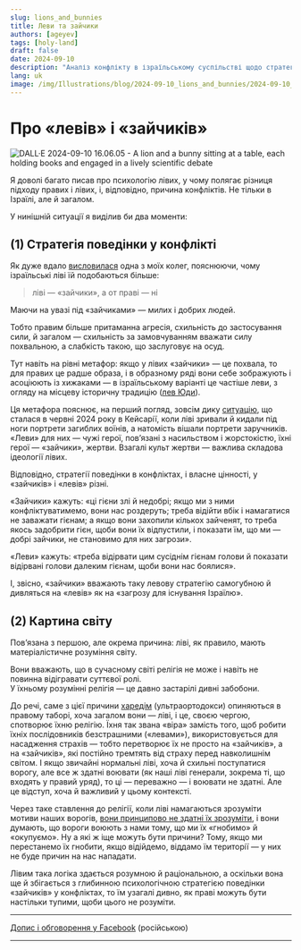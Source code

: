 ```yaml
---
slug: lions_and_bunnies
title: Леви та зайчики
authors: [ageyev]
tags: [holy-land]
draft: false
date: 2024-09-10
description: "Аналіз конфлікту в ізраїльському суспільстві щодо стратегії в війні з ворогами"
lang: uk
image: /img/Illustrations/blog/2024-09-10_lions_and_bunnies/2024-09-10_a_lion_and_a_bunny_sitting_at_a_table.jpg
---
```


# Про «левів» і «зайчиків»

![DALL·E 2024-09-10 16.06.05 - A lion and a bunny sitting at a table, each holding books and engaged in a lively scientific debate](/img/Illustrations/blog/2024-09-10_lions_and_bunnies/2024-09-10_a_lion_and_a_bunny_sitting_at_a_table.jpg)

Я доволі багато писав про психологію лівих, у чому полягає різниця підходу правих і лівих, і, відповідно, причина конфліктів. Не тільки в Ізраїлі, але й загалом.

У нинішній ситуації я виділив би два моменти:
<!-- truncate --> 

## (1) Стратегія поведінки у конфлікті

Як дуже вдало [висловилася](https://www.facebook.com/viktor.ageyev/posts/pfbid02jn9W6ehr6YQm6QyYPBneScTRP6CWA4SMgS7rwjW4KR6UJ8yrAUQZpXmWiaz8Mb1ql) одна з моїх колег, пояснюючи, чому ізраїльські ліві їй подобаються більше:
> ліві — «зайчики», а от праві — ні

Маючи на увазі під «зайчиками» — милих і добрих людей.

Тобто правим більше притаманна агресія, схильність до застосування сили, й загалом — схильність за замовчуванням вважати силу похвальною, а слабкість такою, що заслуговує на осуд. 

Тут навіть на рівні метафор: якщо у лівих «зайчики» — це похвала, то для правих це радше образа, і в образному ряді вони себе зображують і асоціюють із хижаками — в ізраїльському варіанті це частіше леви, з огляду на місцеву історичну традицію ([лев Юди](https://en.wikipedia.org/wiki/Lion_of_Judah)).

Ця метафора пояснює, на перший погляд, зовсім дику [ситуацію](https://www.facebook.com/watch/?v=812790770995978), що сталася в червні 2024 року в Кейсарії, коли ліві зривали й кидали під ноги портрети загиблих воїнів, а натомість вішали портрети заручників.  
«Леви» для них — чужі герої, пов’язані з насильством і жорстокістю, їхні герої — «зайчики», жертви. Взагалі культ жертви — важлива складова ідеології лівих.

Відповідно, стратегії поведінки в конфліктах, і власне цінності, у «зайчиків» і «левів» різні.

«Зайчики» кажуть: «ці гієни злі й недобрі; якщо ми з ними конфліктуватимемо, вони нас роздеруть; треба відійти вбік і намагатися не заважати гієнам; а якщо вони захопили кількох зайченят, то треба якось задобрити гієн, щоби вони їх відпустили, і показати їм, що ми — добрі зайчики, не становимо для них загрози».

«Леви» кажуть: «треба відірвати цим сусіднім гієнам голови й показати відірвані голови далеким гієнам, щоби вони нас боялися».

І, звісно, «зайчики» вважають таку левову стратегію самогубною й дивляться на «левів» як на «загрозу для існування Ізраїлю».

## (2) Картина світу

Пов’язана з першою, але окрема причина: ліві, як правило, мають матеріалістичне розуміння світу.

Вони вважають, що в сучасному світі релігія не може і навіть не повинна відігравати суттєвої ролі.  
У їхньому розумінні релігія — це давно застарілі дивні забобони.

До речі, саме з цієї причини [харедім](https://en.wikipedia.org/wiki/Haredi_Judaism) (ультраортодокси) опиняються в правому таборі, хоча загалом вони — ліві, і це, своєю чергою, спотворює їхню релігію. Їхня так звана «віра» замість того, щоб робити їхніх послідовників безстрашними («левами»), використовується для насадження страхів — тобто перетворює їх не просто на «зайчиків», а на «зайчиків», які постійно тремтять від страху перед навколишнім світом. І якщо звичайні нормальні ліві, хоча й схильні поступатися ворогу, але все ж здатні воювати (як наші ліві генерали, зокрема ті, що входять у правий уряд), то ці — переважно — і воювати не здатні. Але це відступ, хоча й важливий у цьому контексті.

Через таке ставлення до релігії, коли ліві намагаються зрозуміти мотиви наших ворогів, [вони принципово не здатні їх зрозуміти](/blog/2024-06-24-understand_the_enemy), і вони думають, що вороги воюють з нами тому, що ми їх «гнобимо» й «окупуємо». Ну а які ж іще можуть бути причини? Тому, якщо ми перестанемо їх гнобити, якщо відійдемо, віддамо їм території — у них не буде причин на нас нападати.

Лівим така логіка здається розумною й раціональною, а оскільки вона ще й збігається з глибинною психологічною стратегією поведінки «зайчиків» у конфліктах, то їм узагалі дивно, як праві можуть бути настільки тупими, щоби цього не розуміти.

---

[Допис і обговорення у Facebook](https://www.facebook.com/viktor.ageyev/posts/pfbid023kZNSLYpp9vNbMvw63wSWD82NLuDZKwJrynyt9FjUCZovveRbpY8ft7wosptydDNl) (російською)

---